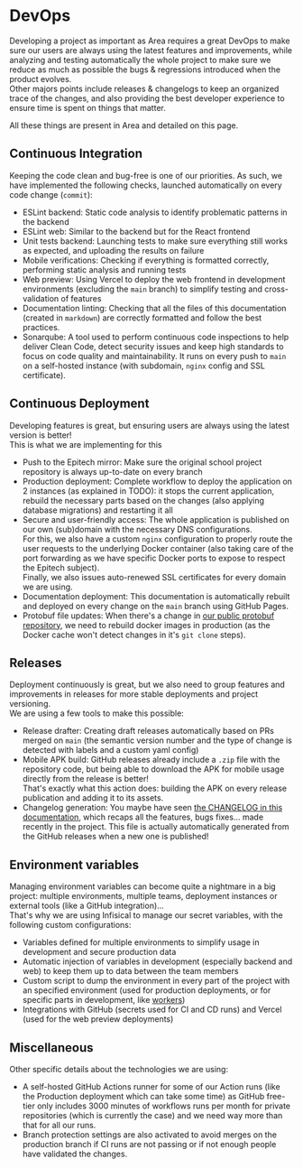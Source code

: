 # DevOps

Developing a project as important as Area requires a great DevOps to make sure our users are always using 
the latest features and improvements, while analyzing and testing automatically the whole project to make 
sure we reduce as much as possible the bugs & regressions introduced when the product evolves.\
Other majors points include releases & changelogs to keep an organized trace of the changes, and also providing 
the best developer experience to ensure time is spent on things that matter.

All these things are present in Area and detailed on this page.

## Continuous Integration

Keeping the code clean and bug-free is one of our priorities. As such, we have implemented the following 
checks, launched automatically on every code change (`commit`):

- ESLint backend: Static code analysis to identify problematic patterns in the backend
- ESLint web: Similar to the backend but for the React frontend
- Unit tests backend: Launching tests to make sure everything still works as expected, and uploading the
results on failure
- Mobile verifications: Checking if everything is formatted correctly, performing static analysis and running tests
- Web preview: Using Vercel to deploy the web frontend in development environments (excluding the `main` branch)
to simplify testing and cross-validation of features
- Documentation linting: Checking that all the files of this documentation (created in `markdown`) are correctly formatted
and follow the best practices.
- Sonarqube: A tool used to perform continuous code inspections to help deliver Clean Code, detect security issues 
and keep high standards to focus on code quality and maintainability. It runs on every push to `main` on a
self-hosted instance (with subdomain, `nginx` config and SSL certificate).

## Continuous Deployment

Developing features is great, but ensuring users are always using the latest version is better!\
This is what we are implementing for this
- Push to the Epitech mirror: Make sure the original school project repository is always up-to-date on every branch
- Production deployment: Complete workflow to deploy the application on 2 instances (as explained in TODO): it stops the
current application, rebuild the necessary parts based on the changes (also applying database migrations) and restarting it all
- Secure and user-friendly access: The whole application is published on our own (sub)domain with the necessary DNS configurations.\
For this, we also have a custom `nginx` configuration to properly route the user requests to the underlying Docker container
(also taking care of the port forwarding as we have specific Docker ports to expose to respect the Epitech subject).\
Finally, we also issues auto-renewed SSL certificates for every domain we are using.
- Documentation deployment: This documentation is automatically rebuilt and deployed on every change on the `main` branch
using GitHub Pages.
- Protobuf file updates: When there's a change in [our public protobuf repository](https://github.com/RezaRahemtola/area-proto),
we need to rebuild docker images in production (as the Docker cache won't detect changes in it's `git clone` steps).

## Releases

Deployment continuously is great, but we also need to group features and improvements in releases for more
stable deployments and project versioning.\
We are using a few tools to make this possible:
- Release drafter: Creating draft releases automatically based on PRs merged on `main` (the semantic version number
and the type of change is detected with labels and a custom yaml config)
- Mobile APK build: GitHub releases already include a `.zip` file with the repository code, but being able to download
the APK for mobile usage directly from the release is better!\
That's exactly what this action does: building the APK on every release publication and adding it to its assets.
- Changelog generation: You maybe have seen [the CHANGELOG in this documentation](/CHANGELOG.md), which recaps all the
features, bugs fixes... made recently in the project. This file is actually automatically generated from the GitHub releases
when a new one is published!

## Environment variables

Managing environment variables can become quite a nightmare in a big project: multiple environments, multiple
teams, deployment instances or external tools (like a GitHub integration)...\
That's why we are using Infisical to manage our secret variables, with the following custom configurations:
- Variables defined for multiple environments to simplify usage in development and secure production data
- Automatic injection of variables in development (especially backend and web) to keep them up to data between the team members
- Custom script to dump the environment in every part of the project with an specified environment (used for production deployments,
or for specific parts in development, like [workers](workers.md))
- Integrations with GitHub (secrets used for CI and CD runs) and Vercel (used for the web preview deployments)

## Miscellaneous 

Other specific details about the technologies we are using:
- A self-hosted GitHub Actions runner for some of our Action runs (like the Production deployment which can take
some time) as GitHub free-tier only includes 3000 minutes of workflows runs per month for private repositories (which is currently
the case) and we need way more than that for all our runs.
- Branch protection settings are also activated to avoid merges on the production branch if CI runs are not passing or if not
enough people have validated the changes.
